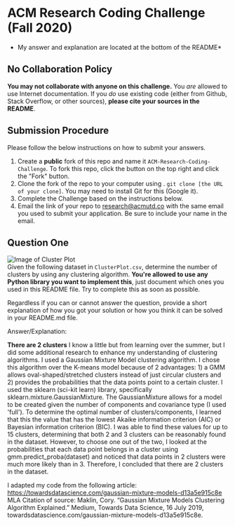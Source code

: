 # ACM Research Coding Challenge (Fall 2020)

* My answer and explanation are located at the bottom of the README*

## No Collaboration Policy

**You may not collaborate with anyone on this challenge.** You _are_ allowed to use Internet documentation. If you _do_ use existing code (either from Github, Stack Overflow, or other sources), **please cite your sources in the README**.

## Submission Procedure

Please follow the below instructions on how to submit your answers.

1. Create a **public** fork of this repo and name it `ACM-Research-Coding-Challenge`. To fork this repo, click the button on the top right and click the "Fork" button.
2. Clone the fork of the repo to your computer using . `git clone [the URL of your clone]`. You may need to install Git for this (Google it).
3. Complete the Challenge based on the instructions below.
4. Email the link of your repo to research@acmutd.co with the same email you used to submit your application. Be sure to include your name in the email.

## Question One

![Image of Cluster Plot](ClusterPlot.png)
<br/>
Given the following dataset in `ClusterPlot.csv`, determine the number of clusters by using any clustering algorithm. **You're allowed to use any Python library you want to implement this**, just document which ones you used in this README file. Try to complete this as soon as possible.

Regardless if you can or cannot answer the question, provide a short explanation of how you got your solution or how you think it can be solved in your README.md file.

Answer/Explanation:

**There are 2 clusters**
I know a little but from learning over the summer, but I did some additional research to enhance my understanding of clustering algorithms. I used a Gaussian Mixture Model clustering algorithm. I chose this algorithm over the K-means model because of 2 advantages: 1) a GMM allows oval-shaped/stretched clusters instead of just circular clusters and 2) provides the probabilities that the data points point to a certain cluster. I used the sklearn (sci-kit learn) library, specifically sklearn.mixture.GaussianMixture. The GaussianMixture allows for a model to be created given the number of components and covariance type (I used 'full'). To determine the optimal number of clusters/components, I learned that this the value that has the lowest Akaike information criterion (AIC) or Bayesian information criterion (BIC). I was able to find these values for up to 15 clusters, determining that both 2 and 3 clusters can be reasonably found in the dataset. However, to choose one out of the two, I looked at the probabilities that each data point belongs in a cluster using gmm.predict_proba(dataset) and noticed that data points in 2 clusters were much more likely than in 3. Therefore, I concluded that there are 2 clusters in the dataset.

I adapted my code from the following article: https://towardsdatascience.com/gaussian-mixture-models-d13a5e915c8e
MLA Citation of source: 
Maklin, Cory. “Gaussian Mixture Models Clustering Algorithm Explained.” Medium, Towards Data Science, 16 July 2019, towardsdatascience.com/gaussian-mixture-models-d13a5e915c8e.
